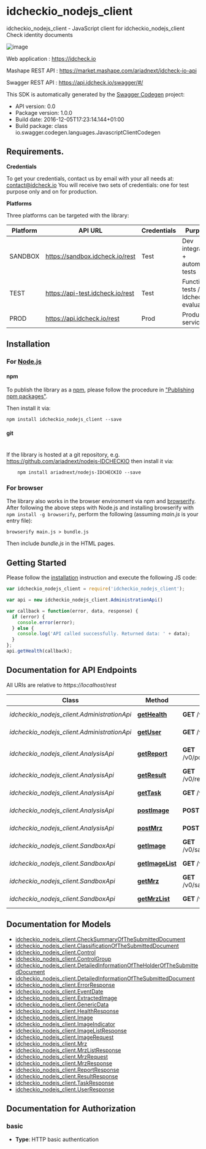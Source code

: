 # idcheckio_nodejs_client

idcheckio_nodejs_client - JavaScript client for idcheckio_nodejs_client
Check identity documents

![image](https://www.idcheck.io/content/uploads/sites/2/2015/12/tick_mark.png)

Web application : <https://idcheck.io>

Mashape REST API : <https://market.mashape.com/ariadnext/idcheck-io-api>

Swagger REST API : <https://api.idcheck.io/swagger/#/>

This SDK is automatically generated by the [Swagger Codegen](https://github.com/swagger-api/swagger-codegen) project:

- API version: 0.0
- Package version: 1.0.0
- Build date: 2016-12-05T17:23:14.144+01:00
- Build package: class io.swagger.codegen.languages.JavascriptClientCodegen

## Requirements.

**Credentials**

To get your credentials, contact us by email with your all needs at: contact@idcheck.io
You will receive two sets of credentials: one for test purpose only and on for production.

**Platforms**

Three platforms can be targeted with the library:

| Platform   |      API URL                     | Credentials | Purpose                                  | Restriction                            | Cost                 |
-------------|----------------------------------|-------------|------------------------------------------|----------------------------------------|----------------------|
| SANDBOX    | https://sandbox.idcheck.io/rest  | Test        | Dev integration + automated tests        | Only a fix set of images are supported | Free
| TEST       | https://api-test.idcheck.io/rest | Test        | Functional tests / Idcheck.io evaluation | No SLA                                 | Commercial agreement
| PROD       | https://api.idcheck.io/rest      | Prod        | Production service                       | None                                   | Commercial agreement

## Installation

### For [Node.js](https://nodejs.org/)

#### npm

To publish the library as a [npm](https://www.npmjs.com/),
please follow the procedure in ["Publishing npm packages"](https://docs.npmjs.com/getting-started/publishing-npm-packages).

Then install it via:

```shell
npm install idcheckio_nodejs_client --save
```

#### git
#
If the library is hosted at a git repository, e.g.
https://github.com/ariadnext/nodejs-IDCHECKIO
then install it via:

```shell
    npm install ariadnext/nodejs-IDCHECKIO --save
```

### For browser

The library also works in the browser environment via npm and [browserify](http://browserify.org/). After following
the above steps with Node.js and installing browserify with `npm install -g browserify`,
perform the following (assuming *main.js* is your entry file):

```shell
browserify main.js > bundle.js
```

Then include *bundle.js* in the HTML pages.

## Getting Started

Please follow the [installation](#installation) instruction and execute the following JS code:

```javascript
var idcheckio_nodejs_client = require('idcheckio_nodejs_client');

var api = new idcheckio_nodejs_client.AdministrationApi()

var callback = function(error, data, response) {
  if (error) {
    console.error(error);
  } else {
    console.log('API called successfully. Returned data: ' + data);
  }
};
api.getHealth(callback);

```

## Documentation for API Endpoints

All URIs are relative to *https://localhost/rest*

Class | Method | HTTP request | Description
------------ | ------------- | ------------- | -------------
*idcheckio_nodejs_client.AdministrationApi* | [**getHealth**](docs/AdministrationApi.md#getHealth) | **GET** /v0/admin/health | HTTP GET health
*idcheckio_nodejs_client.AdministrationApi* | [**getUser**](docs/AdministrationApi.md#getUser) | **GET** /v0/admin/user | HTTP GET user
*idcheckio_nodejs_client.AnalysisApi* | [**getReport**](docs/AnalysisApi.md#getReport) | **GET** /v0/pdfreport/{analysisRefUid} | HTTP GET report (demo)
*idcheckio_nodejs_client.AnalysisApi* | [**getResult**](docs/AnalysisApi.md#getResult) | **GET** /v0/result/{analysisRefUid} | HTTP GET result
*idcheckio_nodejs_client.AnalysisApi* | [**getTask**](docs/AnalysisApi.md#getTask) | **GET** /v0/task/{analysisRefUid} | HTTP GET task
*idcheckio_nodejs_client.AnalysisApi* | [**postImage**](docs/AnalysisApi.md#postImage) | **POST** /v0/task/image | HTTP POST task image
*idcheckio_nodejs_client.AnalysisApi* | [**postMrz**](docs/AnalysisApi.md#postMrz) | **POST** /v0/task/mrz | HTTP POST task mrz
*idcheckio_nodejs_client.SandboxApi* | [**getImage**](docs/SandboxApi.md#getImage) | **GET** /v0/sandbox/image/{imageUid} | HTTP GET image
*idcheckio_nodejs_client.SandboxApi* | [**getImageList**](docs/SandboxApi.md#getImageList) | **GET** /v0/sandbox/imagelist | HTTP GET images list
*idcheckio_nodejs_client.SandboxApi* | [**getMrz**](docs/SandboxApi.md#getMrz) | **GET** /v0/sandbox/mrz/{mrzUid} | HTTP GET mrz
*idcheckio_nodejs_client.SandboxApi* | [**getMrzList**](docs/SandboxApi.md#getMrzList) | **GET** /v0/sandbox/mrzlist | HTTP GET mrz list


## Documentation for Models

 - [idcheckio_nodejs_client.CheckSummaryOfTheSubmittedDocument](docs/CheckSummaryOfTheSubmittedDocument.md)
 - [idcheckio_nodejs_client.ClassificationOfTheSubmittedDocument](docs/ClassificationOfTheSubmittedDocument.md)
 - [idcheckio_nodejs_client.Control](docs/Control.md)
 - [idcheckio_nodejs_client.ControlGroup](docs/ControlGroup.md)
 - [idcheckio_nodejs_client.DetailedInformationOfTheHolderOfTheSubmittedDocument](docs/DetailedInformationOfTheHolderOfTheSubmittedDocument.md)
 - [idcheckio_nodejs_client.DetailedInformationOfTheSubmittedDocument](docs/DetailedInformationOfTheSubmittedDocument.md)
 - [idcheckio_nodejs_client.ErrorResponse](docs/ErrorResponse.md)
 - [idcheckio_nodejs_client.EventDate](docs/EventDate.md)
 - [idcheckio_nodejs_client.ExtractedImage](docs/ExtractedImage.md)
 - [idcheckio_nodejs_client.GenericData](docs/GenericData.md)
 - [idcheckio_nodejs_client.HealthResponse](docs/HealthResponse.md)
 - [idcheckio_nodejs_client.Image](docs/Image.md)
 - [idcheckio_nodejs_client.ImageIndicator](docs/ImageIndicator.md)
 - [idcheckio_nodejs_client.ImageListResponse](docs/ImageListResponse.md)
 - [idcheckio_nodejs_client.ImageRequest](docs/ImageRequest.md)
 - [idcheckio_nodejs_client.Mrz](docs/Mrz.md)
 - [idcheckio_nodejs_client.MrzListResponse](docs/MrzListResponse.md)
 - [idcheckio_nodejs_client.MrzRequest](docs/MrzRequest.md)
 - [idcheckio_nodejs_client.MrzResponse](docs/MrzResponse.md)
 - [idcheckio_nodejs_client.ReportResponse](docs/ReportResponse.md)
 - [idcheckio_nodejs_client.ResultResponse](docs/ResultResponse.md)
 - [idcheckio_nodejs_client.TaskResponse](docs/TaskResponse.md)
 - [idcheckio_nodejs_client.UserResponse](docs/UserResponse.md)


## Documentation for Authorization


### basic

- **Type**: HTTP basic authentication
